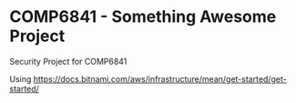 # COMP6841 - Something Awesome Project

Security Project for COMP6841

Using https://docs.bitnami.com/aws/infrastructure/mean/get-started/get-started/
